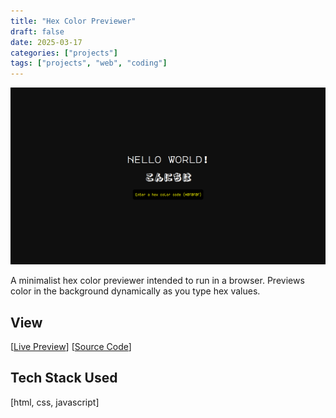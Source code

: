 ```yaml
---
title: "Hex Color Previewer"
draft: false
date: 2025-03-17
categories: ["projects"]
tags: ["projects", "web", "coding"]
---
```


![Screenshot of hex-color-previewer](./screenshot.png)

A minimalist hex color previewer intended to run in a browser.
Previews color in the background dynamically as you type hex values.

## View
[[Live Preview](https://hex-color-previewer.vercel.app/)] [[Source Code](https://github.com/saifshahriar/hex-color-previewer)]

## Tech Stack Used
[html, css, javascript]
